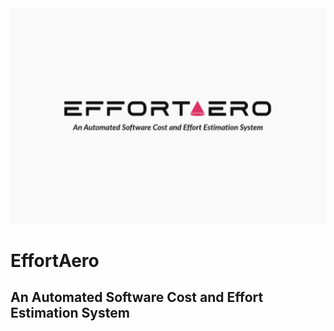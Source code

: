 

<img title="" src="./images/effortaerologo.png" alt="" data-align="center" width="512">

# EffortAero

## An Automated Software Cost and Effort Estimation System


